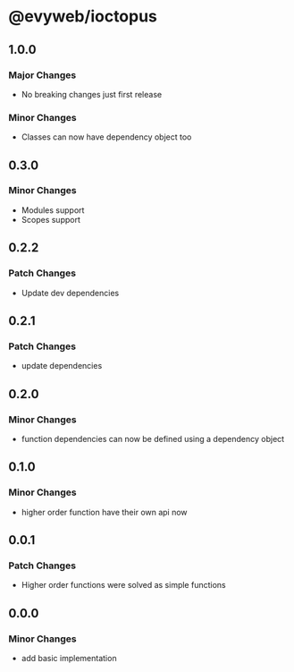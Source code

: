 # @evyweb/ioctopus

## 1.0.0

### Major Changes
- No breaking changes just first release

### Minor Changes
- Classes can now have dependency object too

## 0.3.0

### Minor Changes

- Modules support
- Scopes support

## 0.2.2

### Patch Changes

- Update dev dependencies

## 0.2.1

### Patch Changes

- update dependencies

## 0.2.0

### Minor Changes

- function dependencies can now be defined using a dependency object

## 0.1.0

### Minor Changes

- higher order function have their own api now

## 0.0.1

### Patch Changes

- Higher order functions were solved as simple functions

## 0.0.0

### Minor Changes

- add basic implementation
